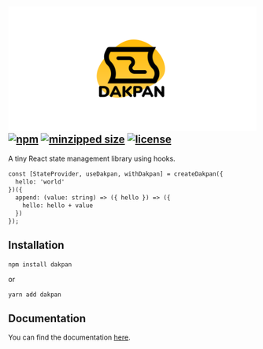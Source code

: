 ![Logo](https://raw.githubusercontent.com/houfio/dakpan/master/logo.svg?sanitize=true)
[![npm](https://badgen.net/npm/v/dakpan)](https://www.npmjs.com/package/dakpan)
[![minzipped size](https://badgen.net/bundlephobia/minzip/dakpan)](https://www.npmjs.com/package/dakpan)
[![license](https://badgen.net/npm/license/dakpan)](./LICENSE.md)
---

A tiny React state management library using hooks.

```tsx
const [StateProvider, useDakpan, withDakpan] = createDakpan({
  hello: 'world'
})({
  append: (value: string) => ({ hello }) => ({
    hello: hello + value
  })
});
```

## Installation

```
npm install dakpan
```
or
```
yarn add dakpan
```

## Documentation

You can find the documentation [here](https://dakpan.houf.io/).
